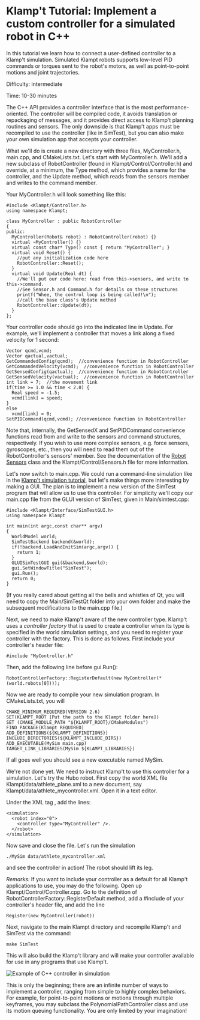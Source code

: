 # Klamp't Tutorial: Implement a custom controller for a simulated robot in C++

In this tutorial we learn how to connect a user-defined controller to a Klamp't simulation. Simulated Klampt robots supports low-level PID commands or torques sent to the robot's motors, as well as point-to-point motions and joint trajectories.

Difficulty: intermediate

Time: 10-30 minutes

The C++ API provides a controller interface that is the most performance-oriented. The controller will be compiled code, it avoids translation or repackaging of messages, and it provides direct access to Klamp't planning routines and sensors. The only downside is that Klamp't apps must be recompiled to use the controller (like in SimTest), but you can also make your own simulation app that accepts your controller.

What we'll do is create a new directory with three files, MyController.h, main.cpp, and CMakeLists.txt. Let's start with MyController.h. We'll add a new subclass of RobotController (found in Klampt/Control/Controller.h) and override, at a minimum, the Type method, which provides a name for the controller, and the Update method, which reads from the sensors member and writes to the command member.

Your MyController.h will look something like this:
```
#include <Klampt/Controller.h>
using namespace Klampt;

class MyController : public RobotController
{
public:
  MyController(Robot& robot) : RobotController(robot) {}
  virtual ~MyController() {}
  virtual const char* Type() const { return "MyController"; }
  virtual void Reset() { 
    //put any initialization code here
    RobotController::Reset(); 
  } 
  virtual void Update(Real dt) {
    //We'll put our code here: read from this->sensors, and write to this->command.
    //See Sensor.h and Command.h for details on these structures
    printf("Whee, the control loop is being called!\n");
    //call the base class's Update method
    RobotController::Update(dt);
  }
};
```
Your controller code should go into the indicated line in Update. For example, we'll implement a controller that moves a link along a fixed velocity for 1 second:
```
Vector qcmd,vcmd;
Vector qactual,vactual;
GetCommandedConfig(qcmd);  //convenience function in RobotController
GetCommandedVelocity(vcmd);  //convenience function in RobotController
GetSensedConfig(qactual);  //convenience function in RobotController
GetSensedVelocity(vactual);  //convenience function in RobotController
int link = 7;  //the movement link
if(time >= 1.0 && time < 2.0) {
  Real speed = -1.5;
  vcmd[link] = speed;
}
else
  vcmd[link] = 0;
SetPIDCommand(qcmd,vcmd); //convenience function in RobotController
```
Note that, internally, the GetSensedX and SetPIDCommand convenience functions read from and write to the sensors and command structures, respectively. If you wish to use more complex sensors, e.g. force sensors, gyroscopes, etc., then you will need to read them out of the RobotController's sensors' member. See the documentation of the [Robot Sensors](http://motion.cs.illinois.edu/klampt/klampt_docs/classRobotSensors.html) class and the Klampt/Control/Sensors.h file for more information.

Let's now switch to main.cpp. We could run a command-line simulation like in the [Klamp't simulation tutorial](Run-a-simulation-Cpp.md), but let's make things more interesting by making a GUI. The plan is to implement a new version of the SimTest program that will allow us to use this controller. For simplicity we'll copy our main.cpp file from the GLUI version of SimTest, given in Main/simtest.cpp:
```
#include <Klampt/Interface/SimTestGUI.h>
using namespace Klampt

int main(int argc,const char** argv)
{
  WorldModel world;
  SimTestBackend backend(&world);
  if(!backend.LoadAndInitSim(argc,argv)) {
    return 1;
  }
  GLUISimTestGUI gui(&backend,&world);
  gui.SetWindowTitle("SimTest");
  gui.Run();
  return 0;
}
```
(If you really cared about getting all the bells and whistles of Qt, you will need to copy the Main/SimTestQt folder into your own folder and make the subsequent modifications to the main.cpp file.)

Next, we need to make Klamp't aware of the new controller type. Klamp't uses a  _controller factory_  that is used to create a controller when its type is specified in the world simulation settings, and you need to register your controller with the factory. This is done as follows. First include your controller's header file:
```
#include "MyController.h"
```
Then, add the following line before gui.Run():
```
RobotControllerFactory::RegisterDefault(new MyController(*(world.robots[0])));
```
Now we are ready to compile your new simulation program. In CMakeLists.txt, you will
```
CMAKE_MINIMUM_REQUIRED(VERSION 2.6)
SET(KLAMPT_ROOT [Put the path to the Klampt folder here])
SET (CMAKE_MODULE_PATH "${KLAMPT_ROOT}/CMakeModules")
FIND_PACKAGE(Klampt REQUIRED) 
ADD_DEFINITIONS(${KLAMPT_DEFINITIONS})
INCLUDE_DIRECTORIES(${KLAMPT_INCLUDE_DIRS})
ADD_EXECUTABLE(MySim main.cpp)
TARGET_LINK_LIBRARIES(MySim ${KLAMPT_LIBRARIES})
```
If all goes well you should see a new executable named MySim.

We're not done yet. We need to instruct Klamp't to use this controller for a simulation. Let's try the Hubo robot. First copy the world XML file Klampt/data/athlete_plane.xml to a new document, say Klampt/data/athlete_mycontroller.xml. Open it in a text editor.

Under the XML <world> tag , add the lines:
```
<simulation>
  <robot index="0"> 
    <controller type="MyController" />.
  </robot>  
</simulation>
```
Now save and close the file. Let's run the simulation
```
./MySim data/athlete_mycontroller.xml
```
and see the controller in action! The robot should lift its leg.

_Remarks:_  If you want to include your controller as a default for all Klamp't applications to use, you may do the following. Open up Klampt/Control/Controller.cpp. Go to the definition of RobotControllerFactory::RegisterDefault method, add a #include of your controller's header file, and add the line
```
Register(new MyController(robot))
```
Next, navigate to the main Klampt directory and recompile Klamp't and SimTest via the command:
```
make SimTest
```
This will also build the Klamp't library and will make your controller available for use in any programs that use Klamp't.

![Example of C++ controller in simulation](custom_controller.jpg)

This is only the beginning; there are an infinite number of ways to implement a controller, ranging from simple to highly complex behaviors. For example, for point-to-point motions or motions through multiple keyframes, you may subclass the PolynomialPathController class and use its motion queuing functionality. You are only limited by your imagination!
